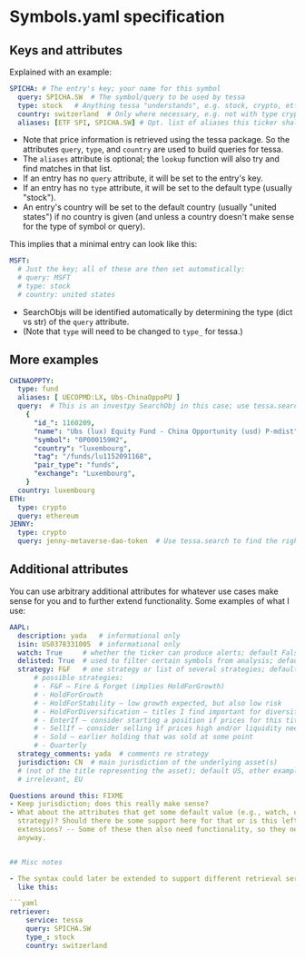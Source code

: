 # Symbols.yaml specification

## Keys and attributes

Explained with an example:

```yaml
SPICHA: # The entry's key; your name for this symbol
  query: SPICHA.SW  # The symbol/query to be used by tessa
  type: stock   # Anything tessa "understands", e.g. stock, crypto, etf, ...
  country: switzerland  # Only where necessary, e.g. not with type crypto
  aliases: [ETF SPI, SPICHA.SW] # Opt. list of aliases this ticker shall be found under
```

- Note that price information is retrieved using the tessa package. So the attributes
  `query`, `type`, and `country` are used to build queries for tessa.
- The `aliases` attribute is optional; the `lookup` function will also try and find
  matches in that list.
- If an entry has no `query` attribute, it will be set to the entry's key.
- If an entry has no `type` attribute, it will be set to the default type (usually
  "stock").
- An entry's country will be set to the default country (usually "united states") if no
  country is given (and unless a country doesn't make sense for the type of symbol or
  query).

This implies that a minimal entry can look like this:

```yaml
MSFT:
  # Just the key; all of these are then set automatically:
  # query: MSFT
  # type: stock
  # country: united states
```

- SearchObjs will be identified automatically by determining the type (dict vs str) of
  the `query` attribute.
- (Note that `type` will need to be changed to `type_` for tessa.)


## More examples

```yaml
CHINAOPPTY:
  type: fund
  aliases: [ UECOPMD:LX, Ubs-ChinaOppoPU ]
  query:  # This is an investpy SearchObj in this case; use tessa.search to find these
    {
      "id_": 1160209,
      "name": "Ubs (lux) Equity Fund - China Opportunity (usd) P-mdist",
      "symbol": "0P000159H2",
      "country": "luxembourg",
      "tag": "/funds/lu1152091168",
      "pair_type": "funds",
      "exchange": "Luxembourg",
    }
  country: luxembourg
ETH:
  type: crypto
  query: ethereum
JENNY:
  type: crypto
  query: jenny-metaverse-dao-token  # Use tessa.search to find the right query
```


## Additional attributes

You can use arbitrary additional attributes for whatever use cases make sense for you
and to further extend functionality. Some examples of what I use:

```yaml
AAPL:
  description: yada   # informational only
  isin: US0378331005  # informational only
  watch: True     # whether the ticker can produce alerts; default False
  delisted: True  # used to filter certain symbols from analysis; default False
  strategy: F&F   # one strategy or list of several strategies; default NoStrategy
      # possible strategies:
      # - F&F – Fire & Forget (implies HoldForGrowth)
      # - HoldForGrowth
      # - HoldForStability – low growth expected, but also low risk
      # - HoldForDiversification – titles I find important for diversification
      # - EnterIf – consider starting a position if prices for this title fall
      # - SellIf – consider selling if prices high and/or liquidity needed
      # - Sold – earlier holding that was sold at some point
      # - Quarterly
  strategy_comments: yada  # comments re strategy
  jurisdiction: CN  # main jurisdiction of the underlying asset(s) 
  # (not of the title representing the asset); default US, other examples: CN, several, 
  # irrelevant, EU

Questions around this: FIXME
- Keep jurisdiction; does this really make sense?
- What about the attributes that get some default value (e.g., watch, delisted,
  strategy)? Should there be some support here for that or is this left for possible
  extensions? -- Some of these then also need functionality, so they need extension code
  anyway.


## Misc notes

- The syntax could later be extended to support different retrieval services; somehow
  like this:

```yaml
retriever:
    service: tessa
    query: SPICHA.SW
    type_: stock
    country: switzerland
```


